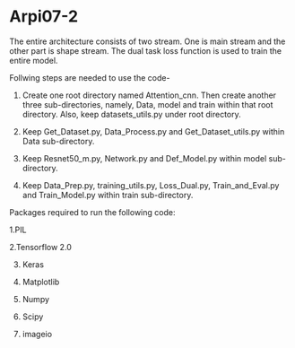 # Arpi07-2


The entire architecture consists of two stream. One is main stream and the other part is shape stream. The dual task loss function is used to train the entire model.


Follwing steps are needed to use the code- 

1. Create one root directory named Attention_cnn. Then create another three sub-directories, namely, Data, model and train within that root directory. Also, keep datasets_utils.py under root directory.

2. Keep Get_Dataset.py, Data_Process.py and Get_Dataset_utils.py within Data sub-directory.

3. Keep Resnet50_m.py, Network.py and Def_Model.py within model sub-directory.

4. Keep Data_Prep.py, training_utils.py, Loss_Dual.py, Train_and_Eval.py and Train_Model.py within train sub-directory. 


Packages required to run the following code:

1.PIL

2.Tensorflow 2.0

3. Keras

4. Matplotlib

5. Numpy

6. Scipy

7. imageio
